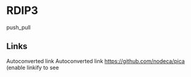 # RDIP3
push_pull


## Links
Autoconverted link Autoconverted link https://github.com/nodeca/pica (enable linkify to see
